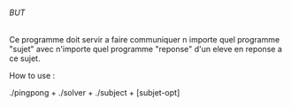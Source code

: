 ###### BUT #####

Ce programme doit servir a faire communiquer n importe quel programme "sujet" avec n'importe quel programme "reponse" d'un eleve en reponse a ce sujet.

How to use :

./pingpong + ./solver + ./subject + [subjet-opt]